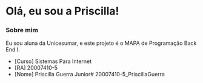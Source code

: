 # Olá, eu sou a Priscilla!

### Sobre mim
Eu sou aluna da Unicesumar, e este projeto é o MAPA de Programação Back End I.

- [Curso] Sistemas Para Internet
- [RA] 20007410-5
- [Nome] Priscilla Guerra Junior# 20007410-5_PriscillaGuerra

